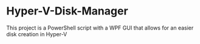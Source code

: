 # Hyper-V-Disk-Manager
This project is a PowerShell script with a WPF GUI that allows for an easier disk creation in Hyper-V
